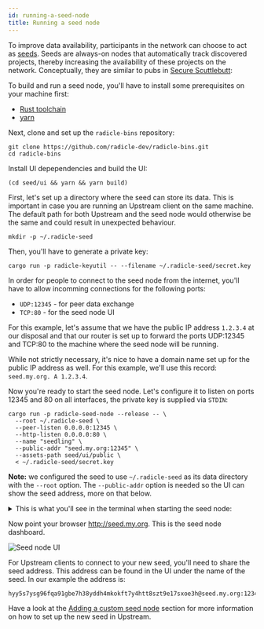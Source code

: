 ```yaml
---
id: running-a-seed-node
title: Running a seed node
---
```


To improve data availability, participants in the network can choose to act as
[seeds][se]. Seeds
are always-on nodes that automatically track discovered projects, thereby
increasing the availability of these projects on the network. Conceptually, they are similar to pubs in [Secure Scuttlebutt][ss]: 

To build and run a seed node, you'll have to install some prerequisites on your
machine first:

  - [Rust toolchain][ru]
  - [yarn][ya]

Next, clone and set up the `radicle-bins` repository:

    git clone https://github.com/radicle-dev/radicle-bins.git
    cd radicle-bins

Install UI depependencies and build the UI:

    (cd seed/ui && yarn && yarn build)

First, let's set up a directory where the seed can store its data. This is
important in case you are running an Upstream client on the same machine. The
default path for both Upstream and the seed node would otherwise be the same
and could result in unexpected behaviour.

    mkdir -p ~/.radicle-seed

Then, you'll have to generate a private key:

    cargo run -p radicle-keyutil -- --filename ~/.radicle-seed/secret.key

In order for people to connect to the seed node from the internet, you'll have
to allow incomming connections for the following ports:

  - `UDP:12345`  - for peer data exchange
  - `TCP:80`     - for the seed node UI

For this example, let's assume that we have the public IP address `1.2.3.4` at
our disposal and that our router is set up to forward the ports UDP:12345 and
TCP:80 to the machine where the seed node will be running.

While not strictly necessary, it's nice to have a domain name set up for the
public IP address as well. For this example, we'll use this record:
`seed.my.org. A 1.2.3.4`.

Now you're ready to start the seed node. Let's configure it to listen on ports
12345 and 80 on all interfaces, the private key is supplied via `STDIN`:

    cargo run -p radicle-seed-node --release -- \
      --root ~/.radicle-seed \
      --peer-listen 0.0.0.0:12345 \
      --http-listen 0.0.0.0:80 \
      --name "seedling" \
      --public-addr "seed.my.org:12345" \
      --assets-path seed/ui/public \
      < ~/.radicle-seed/secret.key

**Note:** we configured the seed to use `~/.radicle-seed` as its data directory
with the `--root` option. The `--public-addr` option is needed so the UI can
show the seed address, more on that below.

<details>
  <summary>
    This is what you'll see in the terminal when starting the seed node:
  </summary>

    $ cargo run -p radicle-seed-node --release -- \
      --root ~/.radicle-seed \
      --peer-listen 0.0.0.0:12345 \
      --http-listen 0.0.0.0:80 \
      --name "seedling" \
      --public-addr "seed.my.org:12345" \
      --assets-path seed/ui/public \
      < ~/.radicle-seed/secret.key
        Finished release [optimized] target(s) in 0.19s
         Running `target/release/radicle-seed-node --root /Users/rudolfs/.radicle-seed --peer-listen '0.0.0.0:12345' --http-listen '0.0.0.0:80' --name seedling --public-addr 'seed.my.org:12345' --assets-path seed/ui/public`
    Nov 12 10:48:03.758  INFO radicle_seed: Initializing tracker to track everything..
    Nov 12 10:48:03.758  INFO Protocol::run{local.id=hyy5s7ysg96fqa91gbe7h38yddh4mkokft7y4htt8szt9e17sxoe3h local.addr=0.0.0.0:12345}: librad::net::protocol: Listening
    Nov 12 10:48:03.760  INFO Server::run{addr=0.0.0.0:80}: warp::server: listening on http://0.0.0.0:80
    Nov 12 10:48:03.760  INFO radicle_seed_node::frontend: Listening(0.0.0.0:12345)
</details>

Now point your browser http://seed.my.org. This is the seed node dashboard.

![Seed node UI][sn]

For Upstream clients to connect to your new seed, you'll need to share the seed
address. This address can be found in the UI under the name of the seed. In our
example the address is:

    hyy5s7ysg96fqa91gbe7h38yddh4mkokft7y4htt8szt9e17sxoe3h@seed.my.org:12345

Have a look at the [Adding a custom seed node][ad] section for more
information on how to set up the new seed in Upstream.


[ad]: getting-started.md#adding-a-seed-node-to-upstream
[se]: understanding-radicle/glossary.md/#seed

[sn]: /img/seed-node-ui.png

[ru]: https://www.rust-lang.org/tools/install
[ss]: https://scuttlebutt.nz
[ya]: https://yarnpkg.com/getting-started/install

